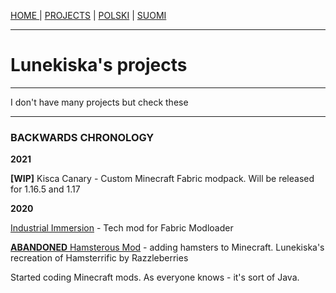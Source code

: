 <p><a href="/index">HOME    </a> | <a href="/projects">    PROJECTS</a> | <a href="/pl/projects">    POLSKI</a> | <a href="/fi/projects">    SUOMI</a></p>

<hr>

<h1>Lunekiska's projects</h1>
  
 <hr>
 
<p>I don't have many projects but check these</p>

 <hr>
 
<h3>BACKWARDS CHRONOLOGY</h3>
  <p><b>2021</b></p>
   <p><b>[WIP]</b> Kisca Canary - Custom Minecraft Fabric modpack. Will be released for 1.16.5 and 1.17</p>
  <p><b>2020</b></p>
   <p><a href="https://github.com/lunekiska/IndImm-Fabric">Industrial Immersion</a> - Tech mod for Fabric Modloader</p>
   <p><a href="/Hamsterous-Fabric/index"><b>ABANDONED</b> Hamsterous Mod</a> - adding hamsters to Minecraft. Lunekiska's recreation of Hamsterrific by Razzleberries</p>
   <p>Started coding Minecraft mods. As everyone knows - it's sort of Java.</p>

